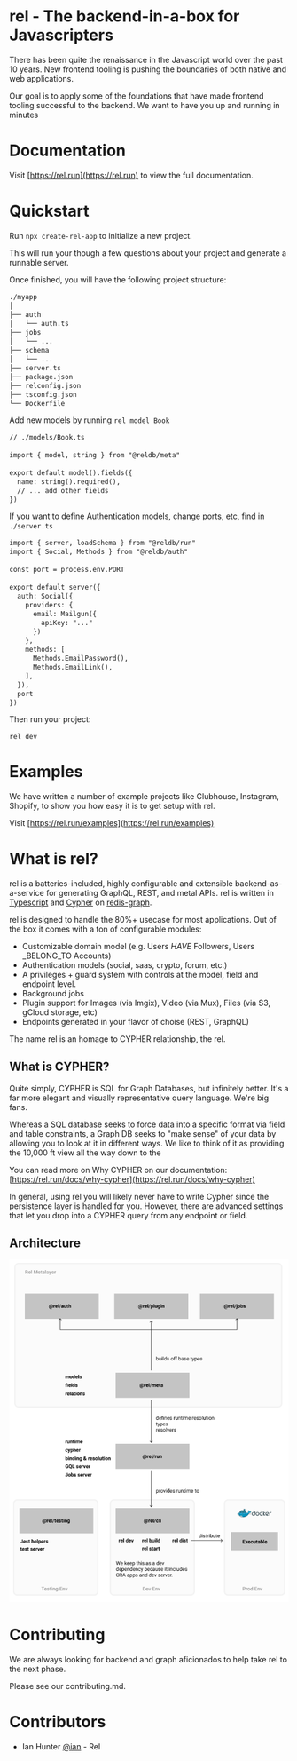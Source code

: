 # rel - The backend-in-a-box for Javascripters

There has been quite the renaissance in the Javascript world over the past 10 years. New frontend tooling is pushing the boundaries of both native and web applications.

Our goal is to apply some of the foundations that have made frontend tooling successful to the backend. We want to have you up and running in minutes

# Documentation

Visit [https://rel.run](https://rel.run) to view the full documentation.

# Quickstart

Run `npx create-rel-app` to initialize a new project.

This will run your though a few questions about your project and generate a runnable server.

Once finished, you will have the following project structure:

```
./myapp
│
├── auth
│   └── auth.ts
├── jobs
│   └── ...
├── schema
│   └── ...
├── server.ts
├── package.json
├── relconfig.json
├── tsconfig.json
└── Dockerfile
```

Add new models by running `rel model Book`

```
// ./models/Book.ts

import { model, string } from "@reldb/meta"

export default model().fields({
  name: string().required(),
  // ... add other fields
})
```

If you want to define Authentication models, change ports, etc, find in `./server.ts`

```
import { server, loadSchema } from "@reldb/run"
import { Social, Methods } from "@reldb/auth"

const port = process.env.PORT

export default server({
  auth: Social({
    providers: {
      email: Mailgun({
        apiKey: "..."
      })
    },
    methods: [
      Methods.EmailPassword(),
      Methods.EmailLink(),
    ],
  }),
  port
})
```

Then run your project:

```
rel dev
```

<!-- See all configuration options here: https://rel.run/docs/config -->

# Examples

We have written a number of example projects like Clubhouse, Instagram, Shopify, to show you how easy it is to get setup with rel.

Visit [https://rel.run/examples](https://rel.run/examples)

# What is rel?

rel is a batteries-included, highly configurable and extensible backend-as-a-service for generating GraphQL, REST, and metal APIs. rel is written in [Typescript](https://www.typescriptlang.org/) and [Cypher](http://www.opencypher.org/) on [redis-graph](http://www.opencypher.org/).

rel is designed to handle the 80%+ usecase for most applications. Out of the box it comes with a ton of configurable modules:

- Customizable domain model (e.g. Users _HAVE_ Followers, Users \_BELONG_TO Accounts)
- Authentication models (social, saas, crypto, forum, etc.)
- A privileges + guard system with controls at the model, field and endpoint level.
- Background jobs
- Plugin support for Images (via Imgix), Video (via Mux), Files (via S3, gCloud storage, etc)
- Endpoints generated in your flavor of choise (REST, GraphQL)

The name rel is an homage to CYPHER relationship, the rel.

## What is CYPHER?

Quite simply, CYPHER is SQL for Graph Databases, but infinitely better. It's a far more elegant and visually representative query language. We're big fans.

Whereas a SQL database seeks to force data into a specific format via field and table constraints, a Graph DB seeks to "make sense" of your data by allowing you to look at it in different ways. We like to think of it as providing the 10,000 ft view all the way down to the

You can read more on Why CYPHER on our documentation: [https://rel.run/docs/why-cypher](https://rel.run/docs/why-cypher)

In general, using rel you will likely never have to write Cypher since the persistence layer is handled for you. However, there are advanced settings that let you drop into a CYPHER query from any endpoint or field.

## Architecture

![Rel Architecture](docs/Architecture.png)

# Contributing

We are always looking for backend and graph aficionados to help take rel to the next phase.

Please see our contributing.md.

# Contributors

- Ian Hunter [@ian](https://github.com/ian) - Rel
